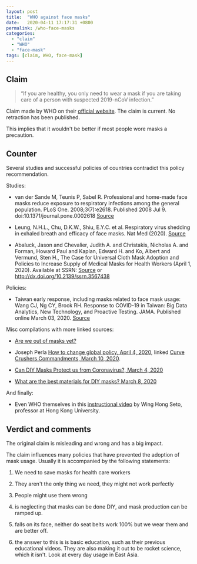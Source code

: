 ```yaml
---
layout: post
title:  "WHO against face masks"
date:   2020-04-11 17:17:31 +0800
permalink: /who-face-masks
categories:
  - "claim"
  - "WHO"
  - "face-mask"
tags: [claim, WHO, face-mask]
---
```


## Claim

> “If you are healthy, you only need to wear a mask if you are taking care of a person with suspected 2019-nCoV infection.”

Claim made by WHO on their [official website](https://www.who.int/emergencies/diseases/novel-coronavirus-2019/advice-for-public/when-and-how-to-use-masks). The claim is current. No retraction has been published.

This implies that it wouldn't be better if most people wore masks a precaution.

## Counter

Several studies and successful policies of countries contradict this policy recommendation.

Studies:

- van der Sande M, Teunis P, Sabel R. Professional and home-made face masks reduce exposure to respiratory infections among the general population. PLoS One. 2008;3(7):e2618. Published 2008 Jul 9. doi:10.1371/journal.pone.0002618 [Source](https://www.ncbi.nlm.nih.gov/pmc/articles/PMC2440799/?fbclid=IwAR0Y11Yhwv6a15ny0pP5P7IbZZVsNiy_bU9EWg7z2JxCW9fkOfTIMcUQ5_I#!po=44.2308)

- Leung, N.H.L., Chu, D.K.W., Shiu, E.Y.C. et al. Respiratory virus shedding in exhaled breath and efficacy of face masks. Nat Med (2020). [Source](https://doi.org/10.1038/s41591-020-0843-2)

-  Abaluck, Jason and Chevalier, Judith A. and Christakis, Nicholas A. and Forman, Howard Paul and Kaplan, Edward H. and Ko, Albert and Vermund, Sten H., The Case for Universal Cloth Mask Adoption and Policies to Increase Supply of Medical Masks for Health Workers (April 1, 2020). Available at SSRN: [Source](https://ssrn.com/abstract=3567438) or http://dx.doi.org/10.2139/ssrn.3567438 

Policies:

- Taiwan early response, including masks related to face mask usage: Wang CJ, Ng CY, Brook RH. Response to COVID-19 in Taiwan: Big Data Analytics, New Technology, and Proactive Testing. JAMA. Published online March 03, 2020. [Source](doi:10.1001/jama.2020.3151)

Misc compilations with more linked sources:

- [Are we out of masks yet?](https://areweoutofmasksyet.com/)

- Joseph Perla [How to change global policy, April 4, 2020](https://medium.com/@jperla/how-to-change-global-policy-when-you-are-not-a-billionaire-4ef05aa357c5), linked [Curve Crushers Commandments, March 10, 2020](https://docs.google.com/document/d/1mvc6evI2qzU3M8MkrLSqKJBTO8bmzIFgqP7FkJT-tkI/mobilebasic?1).

- [Can DIY Masks Protect us from Coronavirus?, March 4, 2020](https://smartairfilters.com/en/blog/diy-homemade-mask-protect-virus-coronavirus/)

- [What are the best materials for DIY masks? March 8, 2020](https://smartairfilters.com/en/blog/best-materials-make-diy-face-mask-virus/)

And finally:

- Even WHO themselves in this [instructional video](https://www.youtube.com/watch?v=Q7E4GEs4S90&t=4s) by Wing Hong Seto, professor at Hong Kong University.

## Verdict and comments

The original claim is misleading and wrong and has a big impact.

The claim influences many policies that have prevented the adoption of mask usage. Usually it is accompanied by the following statements:

1) We need to save masks for health care workers
2) They aren't the only thing we need, they might not work perfectly
3) People might use them wrong

1) is neglecting that masks can be done DIY, and mask production can be ramped up.
2) falls on its face, neither do seat belts work 100% but we wear them and are better off.
3) the answer to this is is basic education, such as their previous educational videos. They are also making it out to be rocket science, which it isn't. Look at every day usage in East Asia.
